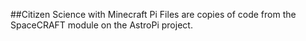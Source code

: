 ##Citizen Science with Minecraft Pi
Files are copies of code from the SpaceCRAFT module on the AstroPi project. 
